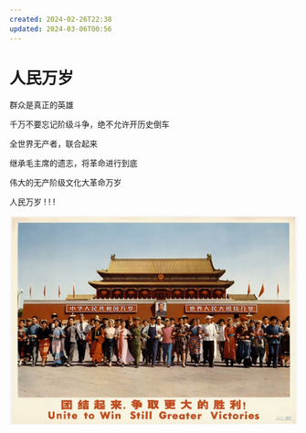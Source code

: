 ```yaml
---
created: 2024-02-26T22:38
updated: 2024-03-06T00:56
---
```

# 人民万岁

群众是真正的英雄 

千万不要忘记阶级斗争，绝不允许开历史倒车 

全世界无产者，联合起来 

继承毛主席的遗志，将革命进行到底 

伟大的无产阶级文化大革命万岁 

人民万岁 ! ! !

![ren-ming-wan-sui](./Attachments/Pasted%20image%2020240226223605.png)